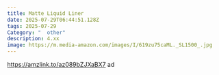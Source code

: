 ```yaml
---
title: Matte Liquid Liner
date: 2025-07-29T06:44:51.128Z
tags: 2025-07-29
Category: "  other"
description: 4.xx
image: https://m.media-amazon.com/images/I/619zu75caML._SL1500_.jpg
---
```

https://amzlink.to/az089bZJXaBX7 ad